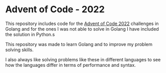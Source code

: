 # Advent of Code - 2022

This repository includes code for the [Advent of Code 2022](https://adventofcode.com/2022) challenges in Golang
and for the ones I was not able to solve in Golang I have included the solution in Python.s

This repository was made to learn Golang and to improve my problem solving skills.

I also always like solving problems like these in different languages to see how the languages differ in terms of
performance and syntax.